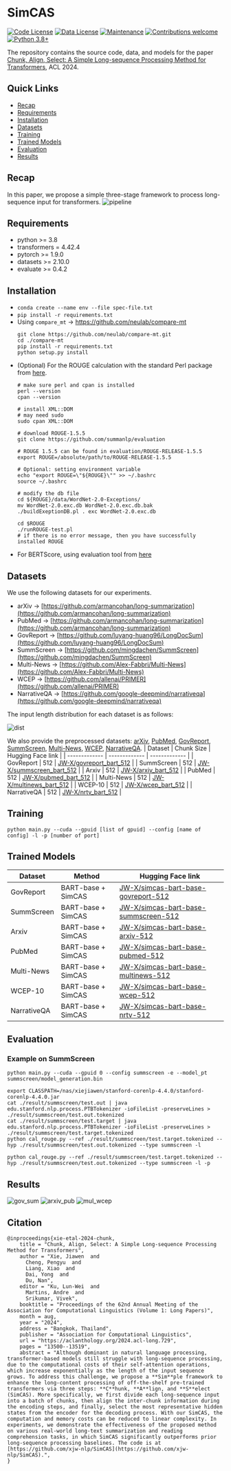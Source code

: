 # SimCAS
[![Code License](https://img.shields.io/badge/Code%20License-Apache_2.0-green.svg)](https://github.com/xjw-nlp/SimCAS/blob/main/LICENSE)
[![Data License](https://img.shields.io/badge/Data%20License-CC%20By%20NC%204.0-red.svg)](https://github.com/xjw-nlp/SimCAS/blob/main/DATA_LICENSE)
[![Maintenance](https://img.shields.io/badge/Maintained%3F-yes-green.svg)](https://github.com/SafeAILab/RAIN/issues) 
[![Contributions welcome](https://img.shields.io/badge/Contributions-welcome-brightgreen.svg?style=flat)](https://github.com/SafeAILab/RAIN/pulls)
[![Python 3.8+](https://img.shields.io/badge/python-3.8+-blue.svg)](https://www.python.org/downloads/release/python-380/)

The repository contains the source code, data, and models for the paper [Chunk, Align, Select: A Simple Long-sequence Processing Method for Transformers](https://arxiv.org/abs/2308.13191#), ACL 2024.
## Quick Links
- [Recap](#recap)
- [Requirements](#requirements)
- [Installation](#installation)
- [Datasets](#datasets)
- [Training](#training)
- [Trained Models](#trained-models)
- [Evaluation](#evaluation)
- [Results](#results)

## Recap
In this paper, we propose a simple three-stage framework to process long-sequence input for transformers.
![pipeline](./assets/model.png)

## Requirements
+ python >= 3.8
+ transformers = 4.42.4
+ pytorch >= 1.9.0
+ datasets >= 2.10.0
+ evaluate >= 0.4.2
## Installation
- `conda create --name env --file spec-file.txt`
- `pip install -r requirements.txt`
- Using `compare_mt` -> https://github.com/neulab/compare-mt
  ```console
  git clone https://github.com/neulab/compare-mt.git
  cd ./compare-mt
  pip install -r requirements.txt
  python setup.py install
  ```
- (Optional) For the ROUGE calculation with the standard Perl package from [here](https://github.com/summanlp/evaluation/tree/master/ROUGE-RELEASE-1.5.5).
  ```console
  # make sure perl and cpan is installed
  perl --version
  cpan --version

  # install XML::DOM
  # may need sudo
  sudo cpan XML::DOM
  
  # download ROUGE-1.5.5
  git clone https://github.com/summanlp/evaluation
  
  # ROUGE 1.5.5 can be found in evaluation/ROUGE-RELEASE-1.5.5
  export ROUGE=/absolute/path/to/ROUGE-RELEASE-1.5.5
  
  # Optional: setting environment variable
  echo "export ROUGE=\"${ROUGE}\"" >> ~/.bashrc
  source ~/.bashrc
  
  # modify the db file
  cd ${ROUGE}/data/WordNet-2.0-Exceptions/
  mv WordNet-2.0.exc.db WordNet-2.0.exc.db.bak
  ./buildExeptionDB.pl . exc WordNet-2.0.exc.db
  
  cd $ROUGE
  ./runROUGE-test.pl
  # if there is no error message, then you have successfully installed ROUGE
  ```
- For BERTScore, using evaluation tool from [here](https://github.com/Tiiiger/bert_score)

## Datasets
We use the following datasets for our experiments. 
- arXiv -> [https://github.com/armancohan/long-summarization](https://github.com/armancohan/long-summarization)
- PubMed -> [https://github.com/armancohan/long-summarization](https://github.com/armancohan/long-summarization)
- GovReport -> [https://github.com/luyang-huang96/LongDocSum](https://github.com/luyang-huang96/LongDocSum)
- SummScreen -> [https://github.com/mingdachen/SummScreen](https://github.com/mingdachen/SummScreen)
- Multi-News -> [https://github.com/Alex-Fabbri/Multi-News](https://github.com/Alex-Fabbri/Multi-News)
- WCEP -> [https://github.com/allenai/PRIMER](https://github.com/allenai/PRIMER)
- NarrativeQA -> [https://github.com/google-deepmind/narrativeqa](https://github.com/google-deepmind/narrativeqa)

The input length distribution for each dataset is as follows:

![dist](./assets/dist.png)

We also provide the preprocessed datasets: [arXiv](https://huggingface.co/datasets/JW-X/arxiv_bart_512), [PubMed](https://huggingface.co/datasets/JW-X/pubmed_bart_512), [GovReport](https://huggingface.co/datasets/JW-X/govreport_bart_512), [SummScreen](https://huggingface.co/datasets/JW-X/summscreen_bart_512), [Multi-News](https://huggingface.co/datasets/JW-X/multinews_bart_512), [WCEP](https://huggingface.co/datasets/JW-X/wcep_bart_512), [NarrativeQA](https://huggingface.co/datasets/JW-X/nrtv_bart_512).
| Dataset  |  Chunk Size | Hugging Face link |
| ------------- | ------------- | ------------- |
| GovReport | 512 | [JW-X/govreport_bart_512](https://huggingface.co/datasets/JW-X/govreport_bart_512)  |
| SummScreen  | 512  | [JW-X/summscreen_bart_512](https://huggingface.co/datasets/JW-X/summscreen_bart_512) |
| Arxiv | 512 | [JW-X/arxiv_bart_512](https://huggingface.co/datasets/JW-X/arxiv_bart_512) |
| PubMed  | 512 | [JW-X/pubmed_bart_512](https://huggingface.co/datasets/JW-X/pubmed_bart_512)  |
| Multi-News  | 512 | [JW-X/multinews_bart_512](https://huggingface.co/datasets/JW-X/multinews_bart_512)  |
| WCEP-10  | 512 | [JW-X/wcep_bart_512](https://huggingface.co/datasets/JW-X/wcep_bart_512)  |
| NarrativeQA  | 512 | [JW-X/nrtv_bart_512](https://huggingface.co/datasets/JW-X/nrtv_bart_512)  |
  
## Training
```console
python main.py --cuda --gpuid [list of gpuid] --config [name of config] -l -p [number of port]
```

## Trained Models

| Dataset  |  Method | Hugging Face link |
| ------------- | ------------- | ------------- |
| GovReport | BART-base + SimCAS  | [JW-X/simcas-bart-base-govreport-512](https://huggingface.co/JW-X/simcas-bart-base-govreport-512)  |
| SummScreen  | BART-base + SimCAS  | [JW-X/simcas-bart-base-summscreen-512](https://huggingface.co/JW-X/simcas-bart-base-summscreen-512) |
| Arxiv | BART-base + SimCAS  | [JW-X/simcas-bart-base-arxiv-512](https://huggingface.co/JW-X/simcas-bart-base-arxiv-512) |
| PubMed  | BART-base + SimCAS  | [JW-X/simcas-bart-base-pubmed-512](https://huggingface.co/JW-X/simcas-bart-base-pubmed-512)  |
| Multi-News  | BART-base + SimCAS  | [JW-X/simcas-bart-base-multinews-512](https://huggingface.co/JW-X/simcas-bart-base-multinews-512)  |
| WCEP-10  | BART-base + SimCAS  | [JW-X/simcas-bart-base-wcep-512](https://huggingface.co/JW-X/simcas-bart-base-wcep-512)  |
| NarrativeQA  | BART-base + SimCAS  | [JW-X/simcas-bart-base-nrtv-512](https://huggingface.co/JW-X/simcas-bart-base-nrtv-512)  |

## Evaluation
### Example on SummScreen
```console
python main.py --cuda --gpuid 0 --config summscreen -e --model_pt summscreen/model_generation.bin

export CLASSPATH=/nas/xiejiawen/stanford-corenlp-4.4.0/stanford-corenlp-4.4.0.jar
cat ./result/summscreen/test.out | java edu.stanford.nlp.process.PTBTokenizer -ioFileList -preserveLines > ./result/summscreen/test.out.tokenized
cat ./result/summscreen/test.target | java edu.stanford.nlp.process.PTBTokenizer -ioFileList -preserveLines > ./result/summscreen/test.target.tokenized
python cal_rouge.py --ref ./result/summscreen/test.target.tokenized --hyp ./result/summscreen/test.out.tokenized --type summscreen -l

python cal_rouge.py --ref ./result/summscreen/test.target.tokenized --hyp ./result/summscreen/test.out.tokenized --type summscreen -l -p
```

## Results
![gov_sum](./assets/gov_and_sum.png)
![arxiv_pub](./assets/arxiv_and_pub.png)
![mul_wcep](./assets/mul_and_wcep.png)
## Citation
```console
@inproceedings{xie-etal-2024-chunk,
    title = "Chunk, Align, Select: A Simple Long-sequence Processing Method for Transformers",
    author = "Xie, Jiawen  and
      Cheng, Pengyu  and
      Liang, Xiao  and
      Dai, Yong  and
      Du, Nan",
    editor = "Ku, Lun-Wei  and
      Martins, Andre  and
      Srikumar, Vivek",
    booktitle = "Proceedings of the 62nd Annual Meeting of the Association for Computational Linguistics (Volume 1: Long Papers)",
    month = aug,
    year = "2024",
    address = "Bangkok, Thailand",
    publisher = "Association for Computational Linguistics",
    url = "https://aclanthology.org/2024.acl-long.729",
    pages = "13500--13519",
    abstract = "Although dominant in natural language processing, transformer-based models still struggle with long-sequence processing, due to the computational costs of their self-attention operations, which increase exponentially as the length of the input sequence grows. To address this challenge, we propose a **Sim**ple framework to enhance the long-content processing of off-the-shelf pre-trained transformers via three steps: **C**hunk, **A**lign, and **S**elect (SimCAS). More specifically, we first divide each long-sequence input into a batch of chunks, then align the inter-chunk information during the encoding steps, and finally, select the most representative hidden states from the encoder for the decoding process. With our SimCAS, the computation and memory costs can be reduced to linear complexity. In experiments, we demonstrate the effectiveness of the proposed method on various real-world long-text summarization and reading comprehension tasks, in which SimCAS significantly outperforms prior long-sequence processing baselines. The code is at [https://github.com/xjw-nlp/SimCAS](https://github.com/xjw-nlp/SimCAS).",
}
```
